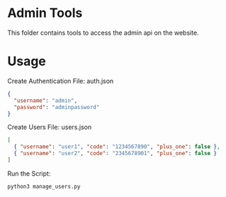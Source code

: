 # Admin Tools

This folder contains tools to access the admin api on the website.

# Usage

Create Authentication File: auth.json

```json
{
  "username": "admin",
  "password": "adminpassword"
}
```

Create Users File: users.json

```json
[
  { "username": "user1", "code": "1234567890", "plus_one": false },
  { "username": "user2", "code": "2345678901", "plus_one": false }
]
```

Run the Script:

```sh
python3 manage_users.py
```
